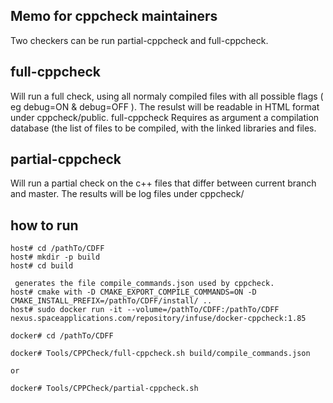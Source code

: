 ## Memo for cppcheck maintainers

Two checkers can be run
partial-cppcheck and full-cppcheck.

## full-cppcheck
Will run a full check, using all normaly compiled files with all possible flags ( eg debug=ON & debug=OFF ).
The resulst will be readable in HTML format under cppcheck/public.
full-cppcheck Requires as argument a compilation database (the list of files to be compiled, with the linked libraries and files.

## partial-cppcheck
Will run a partial check on the c++ files that differ between current branch and master.
The results will be log files under cppcheck/

## how to run

```
host# cd /pathTo/CDFF
host# mkdir -p build
host# cd build

 generates the file compile_commands.json used by cppcheck.
host# cmake with -D CMAKE_EXPORT_COMPILE_COMMANDS=ON -D CMAKE_INSTALL_PREFIX=/pathTo/CDFF/install/ ..
host# sudo docker run -it --volume=/pathTo/CDFF:/pathTo/CDFF nexus.spaceapplications.com/repository/infuse/docker-cppcheck:1.85

docker# cd /pathTo/CDFF

docker# Tools/CPPCheck/full-cppcheck.sh build/compile_commands.json

or

docker# Tools/CPPCheck/partial-cppcheck.sh

```